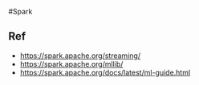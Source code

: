 #Spark
## Ref

- https://spark.apache.org/streaming/
- https://spark.apache.org/mllib/
- https://spark.apache.org/docs/latest/ml-guide.html